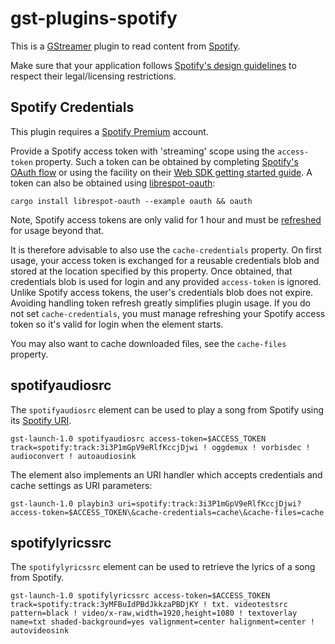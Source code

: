 # gst-plugins-spotify

This is a [GStreamer](https://gstreamer.freedesktop.org/) plugin to read content from
[Spotify](https://www.spotify.com/).

Make sure that your application follows [Spotify's design guidelines](https://developer.spotify.com/documentation/general/design-and-branding/)
to respect their legal/licensing restrictions.

## Spotify Credentials

This plugin requires a [Spotify Premium](https://www.spotify.com/premium/) account.

Provide a Spotify access token with 'streaming' scope using the `access-token` property. Such a token can be obtained by completing
[Spotify's OAuth flow](https://developer.spotify.com/documentation/web-api/concepts/authorization) or using the facility on their
[Web SDK getting started guide](https://developer.spotify.com/documentation/web-playback-sdk/tutorials/getting-started).
A token can also be obtained using [librespot-oauth](https://github.com/librespot-org/librespot/blob/dev/oauth/examples/oauth.rs):

```console
cargo install librespot-oauth --example oauth && oauth
```

Note, Spotify access tokens are only valid for 1 hour and must be [refreshed](https://developer.spotify.com/documentation/web-api/tutorials/refreshing-tokens)
for usage beyond that.

It is therefore advisable to also use the `cache-credentials` property. On first usage, your access token is exchanged for a reusable credentials blob and
stored at the location specified by this property. Once obtained, that credentials blob is used for login and any provided `access-token` is ignored.
Unlike Spotify access tokens, the user's credentials blob does not expire. Avoiding handling token refresh greatly simplifies plugin usage.
If you do not set `cache-credentials`, you must manage refreshing your Spotify access token so it's valid for login when the element starts.

You may also want to cache downloaded files, see the `cache-files` property.

## spotifyaudiosrc

The `spotifyaudiosrc` element can be used to play a song from Spotify using its [Spotify URI](https://community.spotify.com/t5/FAQs/What-s-a-Spotify-URI/ta-p/919201).

```
gst-launch-1.0 spotifyaudiosrc access-token=$ACCESS_TOKEN track=spotify:track:3i3P1mGpV9eRlfKccjDjwi ! oggdemux ! vorbisdec ! audioconvert ! autoaudiosink
```

The element also implements an URI handler which accepts credentials and cache settings as URI parameters:

```console
gst-launch-1.0 playbin3 uri=spotify:track:3i3P1mGpV9eRlfKccjDjwi?access-token=$ACCESS_TOKEN\&cache-credentials=cache\&cache-files=cache
```

## spotifylyricssrc

The `spotifylyricssrc` element can be used to retrieve the lyrics of a song from Spotify.

```
gst-launch-1.0 spotifylyricssrc access-token=$ACCESS_TOKEN track=spotify:track:3yMFBuIdPBdJkkzaPBDjKY ! txt. videotestsrc pattern=black ! video/x-raw,width=1920,height=1080 ! textoverlay name=txt shaded-background=yes valignment=center halignment=center ! autovideosink
```